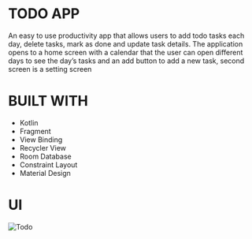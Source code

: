 # TODO APP
An easy to use productivity app that allows users to add todo tasks each day, delete tasks, mark as done and update task details. The application opens to a home screen with a calendar that the user can open different days to see the day’s tasks and an add button to add a new task, second screen is a setting screen

# BUILT WITH
* Kotlin
* Fragment
* View Binding
* Recycler View
* Room Database
* Constraint Layout
* Material Design

# UI
![Todo](https://github.com/NadaMuhammed/ToDoApp/assets/93039383/1a769a58-b72c-46b4-ba08-fcef9445d55e)
